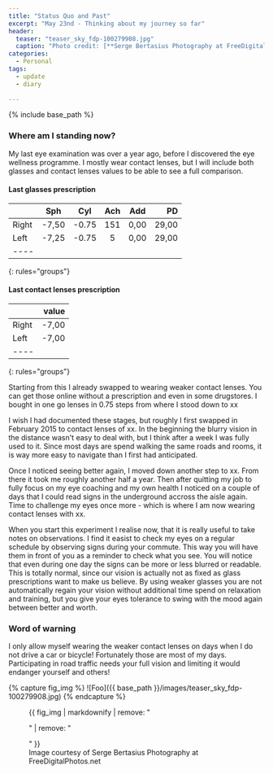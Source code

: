 ```yaml
---
title: "Status Quo and Past"
excerpt: "May 23nd - Thinking about my journey so far"
header:
  teaser: "teaser_sky_fdp-100279908.jpg"
  caption: "Photo credit: [**Serge Bertasius Photography at FreeDigitalPhotos.net**](FreeDigitalPhotos.net)"
categories: 
  - Personal
tags:
  - update
  - diary
  
---
```


{% include base_path %}



### Where am I standing now?

My last eye examination was over a year ago, before I discovered the eye wellness programme. I mostly wear contact lenses, but I will include both glasses and contact lenses values to be able to see a full comparison.
 

#### Last glasses prescription

|         | Sph   | Cyl   | Ach  | Add  | PD    |
|:--------|:-----:|:-----:|:----:|:----:|------:|
| Right   | -7,50 | -0.75 |151   | 0,00 | 29,00 |
| Left    | -7,25 | -0.75 |5     | 0,00 | 29,00 |
|----
{: rules="groups"}


#### Last contact lenses prescription

|         | value |
|:--------|------:|
| Right   | -7,00 | 
| Left    | -7,00 | 
|----
{: rules="groups"}


Starting from this I already swapped to wearing weaker contact lenses. You can get those online without a prescription and even in some drugstores. I bought in one go lenses in 0.75 steps from where I stood down to xx

I wish I had documented these stages, but roughly I first swapped in February 2015 to contact lenses of xx. In the beginning the blurry vision in the distance wasn't easy to deal with, but I think after a week I was fully used to it. Since most days are spend walking the same roads and rooms, it is way more easy to navigate than I first had anticipated.

Once I noticed seeing better again, I moved down another step to xx. From there it took me roughly another half a year. Then after quitting my job to fully focus on my eye coaching and my own health I noticed on a couple of days that I could read signs in the underground accross the aisle again. Time to challenge my eyes once more - which is where I am now wearing contact lenses with xx.

When you start this experiment I realise now, that it is really useful to take notes on observations. I find it easist to check my eyes on a regular schedule by observing signs during your commute. This way you will have them in front of you as a reminder to check what you see. You will notice that even during one day the signs can be more or less blurred or readable. This is totally normal, since our vision is actually not as fixed as glass prescriptions want to make us believe. By using weaker glasses you are not automatically regain your vision without additional time spend on relaxation and training, but you give your eyes tolerance to swing with the mood again between better and worth.


### Word of warning

I only allow myself wearing the weaker contact lenses on days when I do not drive a car or bicycle! Fortunately those are most of my days. Participating in road traffic needs your full vision and limiting it would endanger yourself and others!


{% capture fig_img %}
![Foo]({{ base_path }}/images/teaser_sky_fdp-100279908.jpg)
{% endcapture %}

<figure>
  {{ fig_img | markdownify | remove: "<p>" | remove: "</p>" }}
  <figcaption>Image courtesy of Serge Bertasius Photography at FreeDigitalPhotos.net</figcaption>
</figure>
